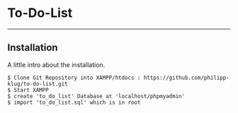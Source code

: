 # To-Do-List
***

## Installation

A little intro about the installation. 
```
$ Clone Git Repository into XAMPP/htdocs : https://github.com/philipp-klug/to-do-list.git
$ Start XAMPP 
$ create 'to_do_list' Database at 'localhost/phpmyadmin'
$ import 'to_do_list.sql' which is in root
```


